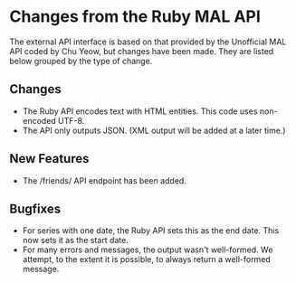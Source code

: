 Changes from the Ruby MAL API
=============================

The external API interface is based on that provided by the Unofficial MAL API
coded by Chu Yeow, but changes have been made. They are listed below grouped by
the type of change.

Changes
-------
* The Ruby API encodes text with HTML entities. This code uses non-encoded UTF-8.
* The API only outputs JSON. (XML output will be added at a later time.)

New Features
------------
* The /friends/ API endpoint has been added.

Bugfixes
--------
* For series with one date, the Ruby API sets this as the end date. This now
  sets it as the start date.
* For many errors and messages, the output wasn't well-formed. We attempt, to
  the extent it is possible, to always return a well-formed message.
